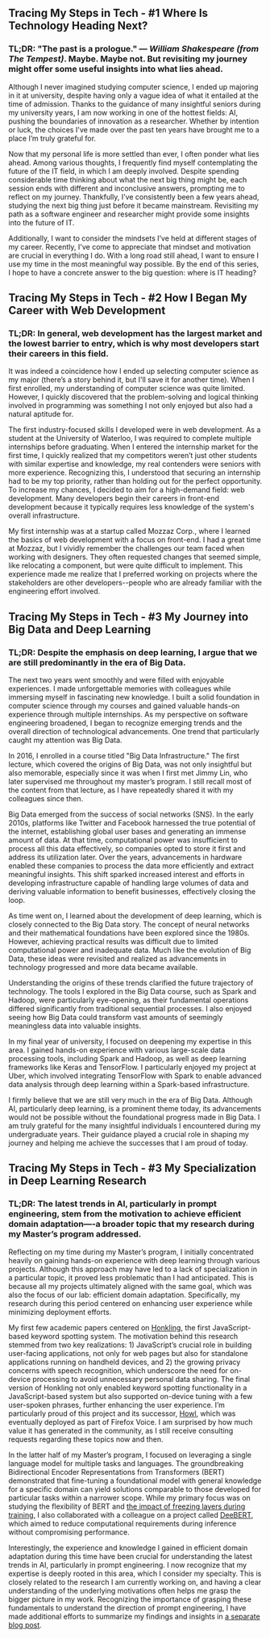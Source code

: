 ## Tracing My Steps in Tech - #1 Where Is Technology Heading Next?

### TL;DR: "The past is a prologue." — _William Shakespeare (from The Tempest)_. Maybe. Maybe not. But revisiting my journey might offer some useful insights into what lies ahead.

Although I never imagined studying computer science, I ended up majoring in it at university, despite having only a vague idea of what it entailed at the time of admission. Thanks to the guidance of many insightful seniors during my university years, I am now working in one of the hottest fields: AI, pushing the boundaries of innovation as a researcher. Whether by intention or luck, the choices I've made over the past ten years have brought me to a place I’m truly grateful for.

Now that my personal life is more settled than ever, I often ponder what lies ahead. Among various thoughts, I frequently find myself contemplating the future of the IT field, in which I am deeply involved. Despite spending considerable time thinking about what the next big thing might be, each session ends with different and inconclusive answers, prompting me to reflect on my journey. Thankfully, I’ve consistently been a few years ahead, studying the next big thing just before it became mainstream. Revisiting my path as a software engineer and researcher might provide some insights into the future of IT.

Additionally, I want to consider the mindsets I’ve held at different stages of my career. Recently, I've come to appreciate that mindset and motivation are crucial in everything I do. With a long road still ahead, I want to ensure I use my time in the most meaningful way possible. By the end of this series, I hope to have a concrete answer to the big question: where is IT heading?

## Tracing My Steps in Tech - #2 How I Began My Career with Web Development

### TL;DR: In general, web development has the largest market and the lowest barrier to entry, which is why most developers start their careers in this field.

It was indeed a coincidence how I ended up selecting computer science as my major (there’s a story behind it, but I'll save it for another time). When I first enrolled, my understanding of computer science was quite limited. However, I quickly discovered that the problem-solving and logical thinking involved in programming was something I not only enjoyed but also had a natural aptitude for.

The first industry-focused skills I developed were in web development. As a student at the University of Waterloo, I was required to complete multiple internships before graduating. When I entered the internship market for the first time, I quickly realized that my competitors weren’t just other students with similar expertise and knowledge, my real contenders were seniors with more experience. Recognizing this, I understood that securing an internship had to be my top priority, rather than holding out for the perfect opportunity. To increase my chances, I decided to aim for a high-demand field: web development. Many developers begin their careers in front-end development because it typically requires less knowledge of the system's overall infrastructure.

My first internship was at a startup called Mozzaz Corp., where I learned the basics of web development with a focus on front-end. I had a great time at Mozzaz, but I vividly remember the challenges our team faced when working with designers. They often requested changes that seemed simple, like relocating a component, but were quite difficult to implement. This experience made me realize that I preferred working on projects where the stakeholders are other developers--people who are already familiar with the engineering effort involved.

## Tracing My Steps in Tech - #3 My Journey into Big Data and Deep Learning

### TL;DR: Despite the emphasis on deep learning, I argue that we are still predominantly in the era of Big Data.

The next two years went smoothly and were filled with enjoyable experiences. I made unforgettable memories with colleagues while immersing myself in fascinating new knowledge. I built a solid foundation in computer science through my courses and gained valuable hands-on experience through multiple internships. As my perspective on software engineering broadened, I began to recognize emerging trends and the overall direction of technological advancements. One trend that particularly caught my attention was Big Data.

In 2016, I enrolled in a course titled "Big Data Infrastructure." The first lecture, which covered the origins of Big Data, was not only insightful but also memorable, especially since it was when I first met Jimmy Lin, who later supervised me throughout my master’s program. I still recall most of the content from that lecture, as I have repeatedly shared it with my colleagues since then.

Big Data emerged from the success of social networks (SNS). In the early 2010s, platforms like Twitter and Facebook harnessed the true potential of the internet, establishing global user bases and generating an immense amount of data. At that time, computational power was insufficient to process all this data effectively, so companies opted to store it first and address its utilization later. Over the years, advancements in hardware enabled these companies to process the data more efficiently and extract meaningful insights. This shift sparked increased interest and efforts in developing infrastructure capable of handling large volumes of data and deriving valuable information to benefit businesses, effectively closing the loop.

As time went on, I learned about the development of deep learning, which is closely connected to the Big Data story. The concept of neural networks and their mathematical foundations have been explored since the 1980s. However, achieving practical results was difficult due to limited computational power and inadequate data. Much like the evolution of Big Data, these ideas were revisited and realized as advancements in technology progressed and more data became available.

Understanding the origins of these trends clarified the future trajectory of technology. The tools I explored in the Big Data course, such as Spark and Hadoop, were particularly eye-opening, as their fundamental operations differed significantly from traditional sequential processes. I also enjoyed seeing how Big Data could transform vast amounts of seemingly meaningless data into valuable insights.

In my final year of university, I focused on deepening my expertise in this area. I gained hands-on experience with various large-scale data processing tools, including Spark and Hadoop, as well as deep learning frameworks like Keras and TensorFlow. I particularly enjoyed my project at Uber, which involved integrating TensorFlow with Spark to enable advanced data analysis through deep learning within a Spark-based infrastructure.

I firmly believe that we are still very much in the era of Big Data. Although AI, particularly deep learning, is a prominent theme today, its advancements would not be possible without the foundational progress made in Big Data. I am truly grateful for the many insightful individuals I encountered during my undergraduate years. Their guidance played a crucial role in shaping my journey and helping me achieve the successes that I am proud of today.

## Tracing My Steps in Tech - #3 My Specialization in Deep Learning Research

### TL;DR: The latest trends in AI, particularly in prompt engineering, stem from the motivation to achieve efficient domain adaptation—-a broader topic that my research during my Master’s program addressed.

Reflecting on my time during my Master’s program, I initially concentrated heavily on gaining hands-on experience with deep learning through various projects. Although this approach may have led to a lack of specialization in a particular topic, it proved less problematic than I had anticipated. This is because all my projects ultimately aligned with the same goal, which was also the focus of our lab: efficient domain adaptation. Specifically, my research during this period centered on enhancing user experience while minimizing deployment efforts.

My first few academic papers centered on [Honkling](https://aclanthology.org/D19-3016/), the first JavaScript-based keyword spotting system. The motivation behind this research stemmed from two key realizations: 1) JavaScript’s crucial role in building user-facing applications, not only for web pages but also for standalone applications running on handheld devices, and 2) the growing privacy concerns with speech recognition, which underscore the need for on-device processing to avoid unnecessary personal data sharing. The final version of Honkling not only enabled keyword spotting functionality in a JavaScript-based system but also supported on-device tuning with a few user-spoken phrases, further enhancing the user experience. I’m particularly proud of this project and its successor, [Howl](https://aclanthology.org/2020.nlposs-1.9/), which was eventually deployed as part of Firefox Voice. I am surprised by how much value it has generated in the community, as I still receive consulting requests regarding these topics now and then.

In the latter half of my Master’s program, I focused on leveraging a single language model for multiple tasks and languages. The groundbreaking Bidirectional Encoder Representations from Transformers (BERT) demonstrated that fine-tuning a foundational model with general knowledge for a specific domain can yield solutions comparable to those developed for particular tasks within a narrower scope. While my primary focus was on studying the flexibility of BERT and [the impact of freezing layers during training](https://ljj7975.github.io/assets/papers/freezing.pdf), I also collaborated with a colleague on a project called [DeeBERT](https://aclanthology.org/2020.acl-main.204/), which aimed to reduce computational requirements during inference without compromising performance.

Interestingly, the experience and knowledge I gained in efficient domain adaptation during this time have been crucial for understanding the latest trends in AI, particularly in prompt engineering. I now recognize that my expertise is deeply rooted in this area, which I consider my specialty. This is closely related to the research I am currently working on, and having a clear understanding of the underlying motivations often helps me grasp the bigger picture in my work. Recognizing the importance of grasping these fundamentals to understand the direction of prompt engineering, I have made additional efforts to summarize my findings and insights in [a separate blog post](https://github.com/ljj7975/ljj7975.github.io/tree/main/blog/research#what-is-the-focus-of-my-research-at-epsons-cv-and-robotics-lab).
